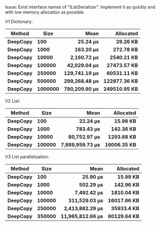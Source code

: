 Issue: Exist interface names of "IListSerializer". Implement it as quickly and with low memory allocation as possible.

V1 Dictionary:

|   Method |    Size |          Mean |    Allocated |
|--------- |-------- |--------------:|-------------:|
| **DeepCopy** |     **100** |      **25.24 μs** |     **29.26 KB** |
| **DeepCopy** |    **1000** |     **163.20 μs** |    **272.78 KB** |
| **DeepCopy** |   **10000** |   **2,160.72 μs** |   **2540.21 KB** |
| **DeepCopy** |  **100000** |  **42,029.04 μs** |  **27473.57 KB** |
| **DeepCopy** |  **250000** | **129,741.19 μs** |  **60531.11 KB** |
| **DeepCopy** |  **500000** | **299,268.48 μs** | **122877.36 KB** |
| **DeepCopy** | **1000000** | **790,209.90 μs** | **249510.95 KB** |

V2 List:

|   Method |   Size |            Mean |   Allocated |
|--------- |------- |----------------:|------------:|
| **DeepCopy** |    **100** |        **22.24 μs** |    **15.98 KB** |
| **DeepCopy** |   **1000** |       **783.43 μs** |   **142.36 KB** |
| **DeepCopy** |  **10000** |    **80,752.97 μs** |  **1293.68 KB** |
| **DeepCopy** | **100000** | **7,889,959.73 μs** | **16006.35 KB** |

V3 List parallelization:

|   Method |   Size |             Mean |   Allocated |
|--------- |------- |-----------------:|------------:|
| **DeepCopy** |    **100** |         **25.90 μs** |    **15.99 KB** |
| **DeepCopy** |   **1000** |        **502.29 μs** |   **142.96 KB** |
| **DeepCopy** |  **10000** |      **7,492.42 μs** |  **1810.04 KB** |
| **DeepCopy** | **100000** |    **311,529.03 μs** | **16017.66 KB** |
| **DeepCopy** | **250000** |  **2,413,882.29 μs** |  **35933.4 KB** |
| **DeepCopy** | **350000** | **11,965,812.66 μs** | **60129.64 KB** |
